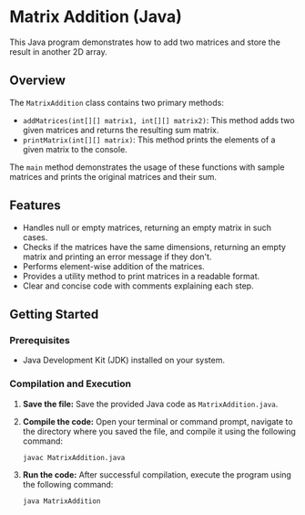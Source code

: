 # Matrix Addition (Java)

This Java program demonstrates how to add two matrices and store the result in another 2D array.

## Overview

The `MatrixAddition` class contains two primary methods:

-   `addMatrices(int[][] matrix1, int[][] matrix2)`: This method adds two given matrices and returns the resulting sum matrix.
-   `printMatrix(int[][] matrix)`: This method prints the elements of a given matrix to the console.

The `main` method demonstrates the usage of these functions with sample matrices and prints the original matrices and their sum.

## Features

-   Handles null or empty matrices, returning an empty matrix in such cases.
-   Checks if the matrices have the same dimensions, returning an empty matrix and printing an error message if they don't.
-   Performs element-wise addition of the matrices.
-   Provides a utility method to print matrices in a readable format.
-   Clear and concise code with comments explaining each step.

## Getting Started

### Prerequisites

-   Java Development Kit (JDK) installed on your system.

### Compilation and Execution

1.  **Save the file:** Save the provided Java code as `MatrixAddition.java`.

2.  **Compile the code:** Open your terminal or command prompt, navigate to the directory where you saved the file, and compile it using the following command:

    ```bash
    javac MatrixAddition.java
    ```

3.  **Run the code:** After successful compilation, execute the program using the following command:

    ```bash
    java MatrixAddition
    ```